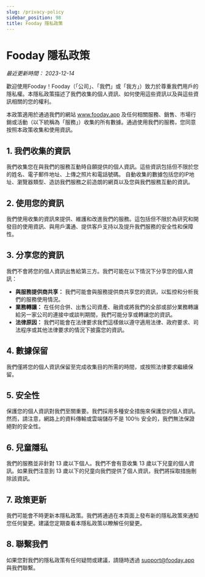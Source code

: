 ```yaml
---
slug: /privacy-policy
sidebar_position: 98
title: Fooday 隱私政策
---
```


# Fooday 隱私政策

_最近更新時間： 2023-12-14_

歡迎使用Fooday！Fooday（「公司」、「我們」或「我方」）致力於尊重我們用戶的隱私權。本隱私政策描述了我們收集的個人資訊、如何使用這些資訊以及與這些資訊相關的您的權利。

本政策適用於通過我們的網站 www.fooday.app 及任何相關服務、銷售、市場行銷或活動（以下統稱為「服務」）收集的所有數據。通過使用我們的服務，您同意按照本政策收集和使用資訊。

## 1. 我們收集的資訊

我們收集您在與我們的服務互動時自願提供的個人資訊。這些資訊包括但不限於您的姓名、電子郵件地址、上傳之照片和電話號碼。
自動收集的數據包括您的IP地址、瀏覽器類型、造訪我們服務之前造朗的網頁以及您與我們服務互動的資訊。

## 2. 使用您的資訊

我們使用收集的資訊來提供、維護和改進我們的服務。這包括但不限於為研究和開發目的使用資訊、與用戶溝通、提供客戶支持以及提升我們服務的安全性和保障性。

## 3. 分享您的資訊

我們不會將您的個人資訊出售給第三方。我們可能在以下情況下分享您的個人資訊：

- **與服務提供商共享：** 我們可能會與服務提供商共享您的資訊，以監控和分析我們的服務使用情況。
- **業務轉讓：** 在任何合併、出售公司資產、融資或將我們的全部或部分業務轉讓給另一家公司的連接中或談判期間，我們可能分享或轉讓您的資訊。
- **法律原因：** 我們可能會在法律要求我們這樣做以遵守適用法律、政府要求、司法程序或其他法律要求的情況下披露您的資訊。

## 4. 數據保留

我們僅將您的個人資訊保留至完成收集目的所需的時間，或按照法律要求繼續保留。

## 5. 安全性

保護您的個人資訊對我們至關重要。我們採用多種安全措施來保護您的個人資訊。然而，請注意，網路上的資料傳輸或雲端儲存不是 100％ 安全的，我們無法保證絕對的安全性。

## 6. 兒童隱私

我們的服務並非針對 13 歲以下個人。我們不會有意收集 13 歲以下兒童的個人資訊。如果我們注意到 13 歲以下的兒童向我們提供了個人資訊，我們將採取措施刪除該資訊。

## 7. 政策更新

我們可能會不時更新本隱私政策。我們將通過在本頁面上發布新的隱私政策來通知您任何變更。建議您定期查看本隱私政策以瞭解任何變更。

## 8. 聯繫我們

如果您對我們的隱私政策有任何疑問或建議，請隨時透過 [support@fooday.app](mailto:support@fooday.app) 與我們聯繫。
